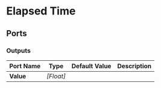 # Elapsed Time

## Ports

### Outputs

Port Name|Type|Default Value|Description
---|---|---|---
**Value**|_[Float]_||
